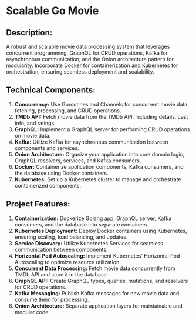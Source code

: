 # Scalable Go Movie

## Description:

A robust and scalable movie data processing system that leverages concurrent programming, GraphQL for CRUD operations, Kafka for asynchronous communication, and the Onion architecture pattern for modularity. Incorporate Docker for containerization and Kubernetes for orchestration, ensuring seamless deployment and scalability.

## Technical Components:

1. **Concurrency:** Use Goroutines and Channels for concurrent movie data fetching, processing, and CRUD operations.
2. **TMDb API:** Fetch movie data from the TMDb API, including details, cast info, and ratings.
3. **GraphQL:** Implement a GraphQL server for performing CRUD operations on movie data.
4. **Kafka:** Utilize Kafka for asynchronous communication between components and services.
5. **Onion Architecture:** Organize your application into core domain logic, GraphQL resolvers, services, and Kafka consumers.
6. **Docker:** Containerize application components, Kafka consumers, and the database using Docker containers.
7. **Kubernetes:** Set up a Kubernetes cluster to manage and orchestrate containerized components.

## Project Features:

1. **Containerization:** Dockerize Golang app, GraphQL server, Kafka consumers, and the database into separate containers.
2. **Kubernetes Deployment:** Deploy Docker containers using Kubernetes, ensuring scaling, load balancing, and updates.
3. **Service Discovery:** Utilize Kubernetes Services for seamless communication between components.
4. **Horizontal Pod Autoscaling:** Implement Kubernetes' Horizontal Pod Autoscaling to optimize resource utilization.
5. **Concurrent Data Processing:** Fetch movie data concurrently from TMDb API and store it in the database.
6. **GraphQL API:** Create GraphQL types, queries, mutations, and resolvers for CRUD operations.
7. **Kafka Messaging:** Publish Kafka messages for new movie data and consume them for processing.
8. **Onion Architecture:** Separate application layers for maintainable and modular code.

